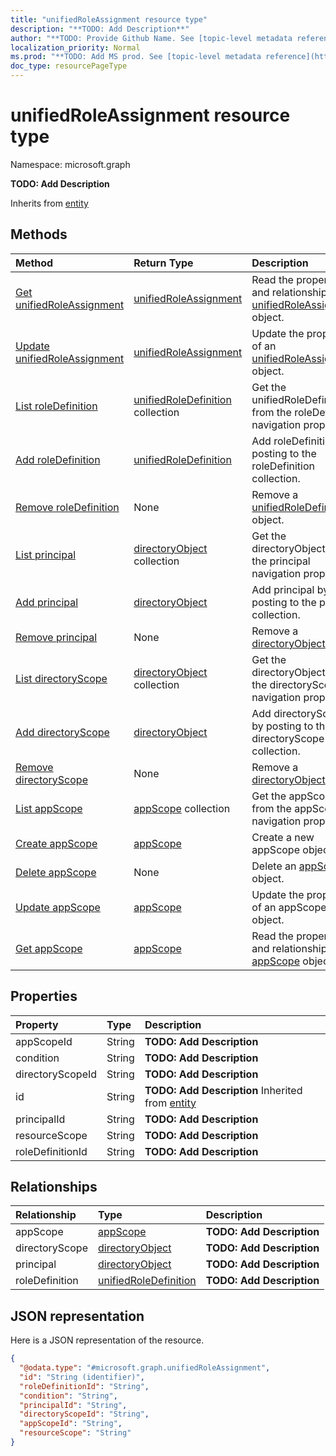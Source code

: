 ```yaml
---
title: "unifiedRoleAssignment resource type"
description: "**TODO: Add Description**"
author: "**TODO: Provide Github Name. See [topic-level metadata reference](https://msgo.azurewebsites.net/add/document/guidelines/metadata.html#topic-level-metadata)**"
localization_priority: Normal
ms.prod: "**TODO: Add MS prod. See [topic-level metadata reference](https://msgo.azurewebsites.net/add/document/guidelines/metadata.html#topic-level-metadata)**"
doc_type: resourcePageType
---
```


# unifiedRoleAssignment resource type


Namespace: microsoft.graph

**TODO: Add Description**


Inherits from [entity](../resources/entity.md)

## Methods
|Method|Return Type|Description|
|:---|:---|:---|
|[Get unifiedRoleAssignment](../api/unifiedroleassignment-get.md)|[unifiedRoleAssignment](../resources/unifiedroleassignment.md)|Read the properties and relationships of an [unifiedRoleAssignment](../resources/unifiedroleassignment.md) object.|
|[Update unifiedRoleAssignment](../api/unifiedroleassignment-update.md)|[unifiedRoleAssignment](../resources/unifiedroleassignment.md)|Update the properties of an [unifiedRoleAssignment](../resources/unifiedroleassignment.md) object.|
|[List roleDefinition](../api/unifiedroleassignment-list-roledefinition.md)|[unifiedRoleDefinition](../resources/unifiedroledefinition.md) collection|Get the unifiedRoleDefinitions from the roleDefinition navigation property.|
|[Add roleDefinition](../api/unifiedroleassignment-post-roledefinition.md)|[unifiedRoleDefinition](../resources/unifiedroledefinition.md)|Add roleDefinition by posting to the roleDefinition collection.|
|[Remove roleDefinition](../api/unifiedroleassignment-delete-roledefinition.md)|None|Remove a [unifiedRoleDefinition](../resources/unifiedroledefinition.md) object.|
|[List principal](../api/unifiedroleassignment-list-principal.md)|[directoryObject](../resources/directoryobject.md) collection|Get the directoryObjects from the principal navigation property.|
|[Add principal](../api/unifiedroleassignment-post-principal.md)|[directoryObject](../resources/directoryobject.md)|Add principal by posting to the principal collection.|
|[Remove principal](../api/unifiedroleassignment-delete-principal.md)|None|Remove a [directoryObject](../resources/directoryobject.md) object.|
|[List directoryScope](../api/unifiedroleassignment-list-directoryscope.md)|[directoryObject](../resources/directoryobject.md) collection|Get the directoryObjects from the directoryScope navigation property.|
|[Add directoryScope](../api/unifiedroleassignment-post-directoryscope.md)|[directoryObject](../resources/directoryobject.md)|Add directoryScope by posting to the directoryScope collection.|
|[Remove directoryScope](../api/unifiedroleassignment-delete-directoryscope.md)|None|Remove a [directoryObject](../resources/directoryobject.md) object.|
|[List appScope](../api/unifiedroleassignment-list-appscope.md)|[appScope](../resources/appscope.md) collection|Get the appScopes from the appScope navigation property.|
|[Create appScope](../api/unifiedroleassignment-post-appscope.md)|[appScope](../resources/appscope.md)|Create a new appScope object.|
|[Delete appScope](../api/unifiedroleassignment-delete-appscope.md)|None|Delete an [appScope](../resources/appscope.md) object.|
|[Update appScope](../api/unifiedroleassignment-update-appscope.md)|[appScope](../resources/appscope.md)|Update the properties of an appScope object.|
|[Get appScope](../api/appscope-get.md)|[appScope](../resources/appscope.md)|Read the properties and relationships of an [appScope](../resources/appscope.md) object.|

## Properties
|Property|Type|Description|
|:---|:---|:---|
|appScopeId|String|**TODO: Add Description**|
|condition|String|**TODO: Add Description**|
|directoryScopeId|String|**TODO: Add Description**|
|id|String|**TODO: Add Description** Inherited from [entity](../resources/entity.md)|
|principalId|String|**TODO: Add Description**|
|resourceScope|String|**TODO: Add Description**|
|roleDefinitionId|String|**TODO: Add Description**|

## Relationships
|Relationship|Type|Description|
|:---|:---|:---|
|appScope|[appScope](../resources/appscope.md)|**TODO: Add Description**|
|directoryScope|[directoryObject](../resources/directoryobject.md)|**TODO: Add Description**|
|principal|[directoryObject](../resources/directoryobject.md)|**TODO: Add Description**|
|roleDefinition|[unifiedRoleDefinition](../resources/unifiedroledefinition.md)|**TODO: Add Description**|

## JSON representation
Here is a JSON representation of the resource.
<!-- {
  "blockType": "resource",
  "keyProperty": "id",
  "@odata.type": "microsoft.graph.unifiedRoleAssignment",
  "baseType": "microsoft.graph.entity",
  "openType": false
}
-->
``` json
{
  "@odata.type": "#microsoft.graph.unifiedRoleAssignment",
  "id": "String (identifier)",
  "roleDefinitionId": "String",
  "condition": "String",
  "principalId": "String",
  "directoryScopeId": "String",
  "appScopeId": "String",
  "resourceScope": "String"
}
```

